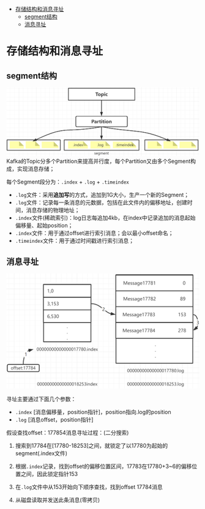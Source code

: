 - [存储结构和消息寻址](#存储结构和消息寻址)
  - [segment结构](#segment结构)
  - [消息寻址](#消息寻址)


# 存储结构和消息寻址

## segment结构

<img title="" src="../../images/partitionfile.png" alt="image-20200522175607759" style="zoom: 50%;">
Kafka的Topic分多个Partition来提高并行度，每个Partition又由多个Segment构成，实现消息存储；

每个Segment段分为：`.index` + `.log` + `.timeindex`
- `.log`文件：采用**追加写**的方式，追加到1G大小，生产一个新的Segment；
- `.log`文件：记录每一条消息的元数据，包括在此文件内的偏移地址，创建时间，消息存储的物理地址；
- `.index`文件(稀疏索引)：log日志每追加4kb，在index中记录追加的消息起始偏移量、起始position；
- `.index`文件：用于通过offset进行索引消息；会以最小offset命名；
- `.timeindex`文件：用于通过时间戳进行索引消息；

## 消息寻址
<img title="" src="../../images/index文件.png" alt="image-20200522175607759" style="zoom: 50%;">

寻址主要通过下面几个参数：
- `.index` [消息偏移量，position指针]，position指向.log的position
- `.log`   [消息offset，position指针]

假设查找offset：177854消息寻址过程：(二分搜索)

1. 搜索到17784在[17780-18253]之间，就锁定了以17780为起始的segment(.index文件)
   
2. 根据`.index`记录，找到offset的偏移位置区间，17783在17780+3~6的偏移位置之间，因此锁定指针153
   
3. 在`.log`文件中从153开始向下顺序查找，找到offset 17784消息
   
4. 从磁盘读取并发送此条消息(零拷贝)


